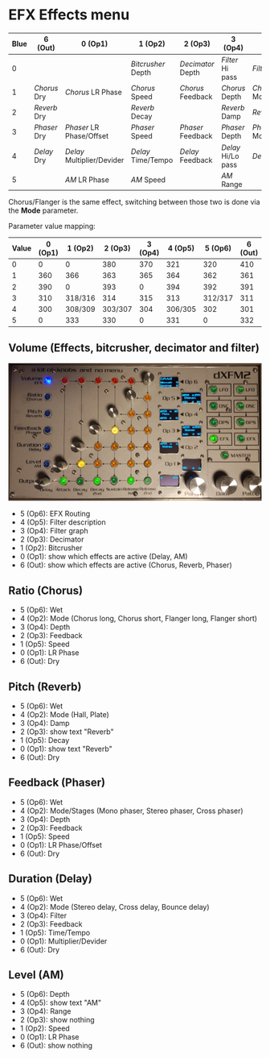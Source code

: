 # EFX Effects menu

| Blue | 6 (Out) | 0 (Op1) | 1 (Op2) | 2 (Op3) | 3 (Op4) | 4 (Op5) | 5 (Op6) |
|------|---------|---------|---------|---------|---------|---------|---------|
| 0 |  |  | *Bitcrusher* Depth | *Decimator* Depth | *Filter* Hi pass | *Filter* Lo pass | EFX Routing |
| 1 | *Chorus* Dry | *Chorus* LR Phase | *Chorus* Speed | *Chorus* Feedback | *Chorus* Depth | *Chorus* Mode | *Chorus* Wet |
| 2 | *Reverb* Dry | | *Reverb* Decay |  | *Reverb* Damp | *Reverb* Mode | *Reverb* Wet |
| 3 | *Phaser* Dry | *Phaser* LR Phase/Offset | *Phaser* Speed | *Phaser* Feedback | *Phaser* Depth | *Phaser* Mode/Stages | *Phaser* Wet |
| 4 | *Delay* Dry | *Delay* Multiplier/Devider | *Delay* Time/Tempo | *Delay* Feedback | *Delay* Hi/Lo pass | *Delay* Mode | *Delay* Wet |
| 5 |  | *AM* LR Phase | *AM* Speed |  | *AM* Range |  | *AM* Depth |

Chorus/Flanger is the same effect, switching between those two is done via the **Mode** parameter.

Parameter value mapping:

| Value | 0 (Op1) | 1 (Op2) | 2 (Op3) | 3 (Op4) | 4 (Op5) | 5 (Op6) | 6 (Out) |
|-------|---------|---------|---------|---------|---------|---------|---------|
| 0 | 0 | 0 | 380 | 370 | 321 | 320 | 410 |
| 1 | 360 | 366 | 363 | 365 | 364 | 362 | 361 |
| 2 | 390 | 0 | 393 | 0 | 394 | 392 | 391 |
| 3 | 310 | 318/316 | 314 | 315 | 313 | 312/317 | 311 |
| 4 | 300 | 308/309 | 303/307 | 304 | 306/305 | 302 | 301 |
| 5 | 0 | 333 | 330 | 0 | 331 | 0 | 332 |

## Volume (Effects, bitcrusher, decimator and filter)

![](../media/EFX.png)

- 5 (Op6): EFX Routing
- 4 (Op5): Filter description
- 3 (Op4): Filter graph
- 2 (Op3): Decimator
- 1 (Op2): Bitcrusher
- 0 (Op1): show which effects are active (Delay, AM)
- 6 (Out): show which effects are active (Chorus, Reverb, Phaser)

## Ratio (Chorus)

- 5 (Op6): Wet
- 4 (Op2): Mode (Chorus long, Chorus short, Flanger long, Flanger short)
- 3 (Op4): Depth
- 2 (Op3): Feedback
- 1 (Op5): Speed
- 0 (Op1): LR Phase
- 6 (Out): Dry

## Pitch (Reverb)

- 5 (Op6): Wet
- 4 (Op2): Mode (Hall, Plate)
- 3 (Op4): Damp
- 2 (Op3): show text "Reverb"
- 1 (Op5): Decay
- 0 (Op1): show text "Reverb"
- 6 (Out): Dry

## Feedback (Phaser)

- 5 (Op6): Wet
- 4 (Op2): Mode/Stages (Mono phaser, Stereo phaser, Cross phaser)
- 3 (Op4): Depth
- 2 (Op3): Feedback
- 1 (Op5): Speed
- 0 (Op1): LR Phase/Offset
- 6 (Out): Dry

## Duration (Delay)

- 5 (Op6): Wet
- 4 (Op2): Mode (Stereo delay, Cross delay, Bounce delay)
- 3 (Op4): Filter
- 2 (Op3): Feedback
- 1 (Op5): Time/Tempo
- 0 (Op1): Multiplier/Devider
- 6 (Out): Dry

## Level (AM)

- 5 (Op6): Depth
- 4 (Op5): show text "AM"
- 3 (Op4): Range
- 2 (Op3): show nothing
- 1 (Op2): Speed
- 0 (Op1): LR Phase
- 6 (Out): show nothing
